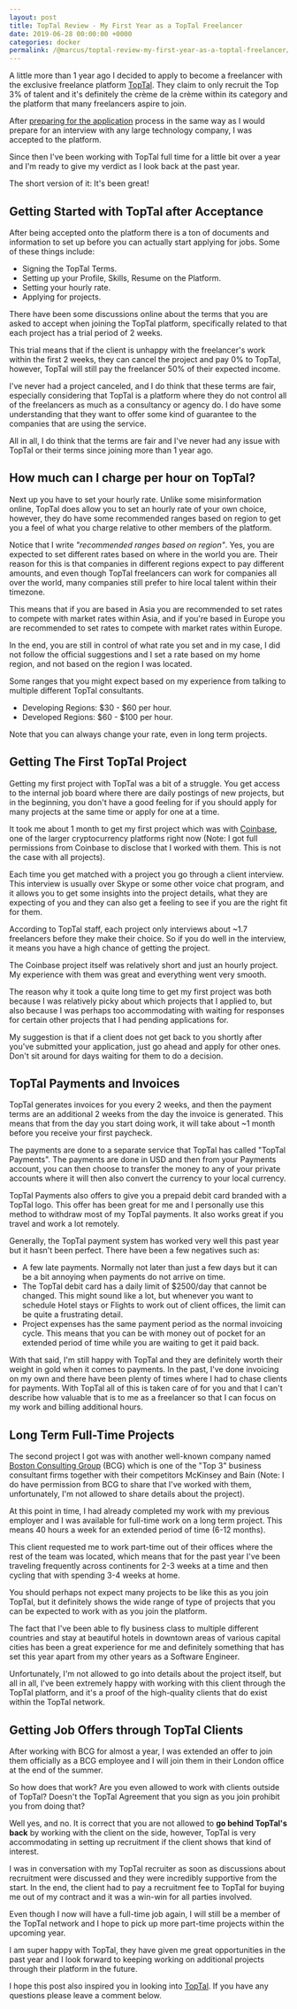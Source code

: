 ```yaml
---
layout: post
title: TopTal Review - My First Year as a TopTal Freelancer
date: 2019-06-28 00:00:00 +0000
categories: docker
permalink: /@marcus/toptal-review-my-first-year-as-a-toptal-freelancer/
---
```


A little more than 1 year ago I decided to apply to become a freelancer with the exclusive freelance platform [TopTal](https://www.toptal.com/#assume-solely-masterly-it-engineers). They claim to only recruit the Top 3% of talent and it's definitely the crème de la crème within its category and the platform that many freelancers aspire to join.

After [preparing for the application](https://coderbook.com/@marcus/how-to-prepare-for-the-toptal-interview-and-application/) process in the same way as I would prepare for an interview with any large technology company, I was accepted to the platform.

Since then I've been working with TopTal full time for a little bit over a year and I'm ready to give my verdict as I look back at the past year.

The short version of it: It's been great!

## Getting Started with TopTal after Acceptance
After being accepted onto the platform there is a ton of documents and information to set up before you can actually start applying for jobs. Some of these things include:

* Signing the TopTal Terms.
* Setting up your Profile, Skills, Resume on the Platform.
* Setting your hourly rate.
* Applying for projects.

There have been some discussions online about the terms that you are asked to accept when joining the TopTal platform, specifically related to that each project has a trial period of 2 weeks.

This trial means that if the client is unhappy with the freelancer's work within the first 2 weeks, they can cancel the project and pay 0% to TopTal, however, TopTal will still pay the freelancer 50% of their expected income.

I've never had a project canceled, and I do think that these terms are fair, especially considering that TopTal is a platform where they do not control all of the freelancers as much as a consultancy or agency do. I do have some understanding that they want to offer some kind of guarantee to the companies that are using the service.

All in all, I do think that the terms are fair and I've never had any issue with TopTal or their terms since joining more than 1 year ago.

## How much can I charge per hour on TopTal?
Next up you have to set your hourly rate. Unlike some misinformation online, TopTal does allow you to set an hourly rate of your own choice, however, they do have some recommended ranges based on region to get you a feel of what you charge relative to other members of the platform.

Notice that I write *"recommended ranges based on region"*. Yes, you are expected to set different rates based on where in the world you are. Their reason for this is that companies in different regions expect to pay different amounts, and even though TopTal freelancers can work for companies all over the world, many companies still prefer to hire local talent within their timezone.

This means that if you are based in Asia you are recommended to set rates to compete with market rates within Asia, and if you're based in Europe you are recommended to set rates to compete with market rates within Europe. 

In the end, you are still in control of what rate you set and in my case, I did not follow the official suggestions and I set a rate based on my home region, and not based on the region I was located.

Some ranges that you might expect based on my experience from talking to multiple different TopTal consultants.

- Developing Regions: $30 - $60 per hour.
- Developed Regions: $60 - $100 per hour.

Note that you can always change your rate, even in long term projects.

## Getting The First TopTal Project
Getting my first project with TopTal was a bit of a struggle. You get access to the internal job board where there are daily postings of new projects, but in the beginning, you don't have a good feeling for if you should apply for many projects at the same time or apply for one at a time.

It took me about 1 month to get my first project which was with [Coinbase](https://www.coinbase.com/), one of the larger cryptocurrency platforms right now (Note: I got full permissions from Coinbase to disclose that I worked with them. This is not the case with all projects).

Each time you get matched with a project you go through a client interview. This interview is usually over Skype or some other voice chat program, and it allows you to get some insights into the project details, what they are expecting of you and they can also get a feeling to see if you are the right fit for them.

According to TopTal staff, each project only interviews about ~1.7 freelancers before they make their choice. So if you do well in the interview, it means you have a high chance of getting the project.

The Coinbase project itself was relatively short and just an hourly project. My experience with them was great and everything went very smooth.

The reason why it took a quite long time to get my first project was both because I was relatively picky about which projects that I applied to, but also because I was perhaps too accommodating with waiting for responses for certain other projects that I had pending applications for.

My suggestion is that if a client does not get back to you shortly after you've submitted your application, just go ahead and apply for other ones. Don't sit around for days waiting for them to do a decision.

## TopTal Payments and Invoices
TopTal generates invoices for you every 2 weeks, and then the payment terms are an additional 2 weeks from the day the invoice is generated. This means that from the day you start doing work, it will take about ~1 month before you receive your first paycheck.

The payments are done to a separate service that TopTal has called "TopTal Payments". The payments are done in USD and then from your Payments account, you can then choose to transfer the money to any of your private accounts where it will then also convert the currency to your local currency.

TopTal Payments also offers to give you a prepaid debit card branded with a TopTal logo. This offer has been great for me and I personally use this method to withdraw most of my TopTal payments. It also works great if you travel and work a lot remotely.

Generally, the TopTal payment system has worked very well this past year but it hasn't been perfect. There have been a few negatives such as:

* A few late payments. Normally not later than just a few days but it can be a bit annoying when payments do not arrive on time.
* The TopTal debit card has a daily limit of $2500/day that cannot be changed. This might sound like a lot, but whenever you want to schedule Hotel stays or Flights to work out of client offices, the limit can be quite a frustrating detail.
* Project expenses has the same payment period as the normal invoicing cycle. This means that you can be with money out of pocket for an extended period of time while you are waiting to get it paid back.

With that said, I'm still happy with TopTal and they are definitely worth their weight in gold when it comes to payments. In the past, I've done invoicing on my own and there have been plenty of times where I had to chase clients for payments. With TopTal all of this is taken care of for you and that I can't describe how valuable that is to me as a freelancer so that I can focus on my work and billing additional hours.

## Long Term Full-Time Projects
The second project I got was with another well-known company named [Boston Consulting Group](https://www.bcg.com/) (BCG) which is one of the  "Top 3" business consultant firms together with their competitors McKinsey and Bain (Note: I do have permission from BCG to share that I've worked with them, unfortunately, I'm not allowed to share details about the project).

At this point in time, I had already completed my work with my previous employer and I was available for full-time work on a long term project. This means 40 hours a week for an extended period of time (6-12 months).

This client requested me to work part-time out of their offices where the rest of the team was located, which means that for the past year I've been traveling frequently across continents for 2-3 weeks at a time and then cycling that with spending 3-4 weeks at home.

You should perhaps not expect many projects to be like this as you join TopTal, but it definitely shows the wide range of type of projects that you can be expected to work with as you join the platform.

The fact that I've been able to fly business class to multiple different countries and stay at beautiful hotels in downtown areas of various capital cities has been a great experience for me and definitely something that has set this year apart from my other years as a Software Engineer.

Unfortunately, I'm not allowed to go into details about the project itself, but all in all, I've been extremely happy with working with this client through the TopTal platform, and it's a proof of the high-quality clients that do exist within the TopTal network.

## Getting Job Offers through TopTal Clients
After working with BCG for almost a year, I was extended an offer to join them officially as a BCG employee and I will join them in their London office at the end of the summer.

So how does that work? Are you even allowed to work with clients outside of TopTal? Doesn't the TopTal Agreement that you sign as you join prohibit you from doing that?

Well yes, and no. It is correct that you are not allowed to **go behind TopTal's back** by working with the client on the side, however, TopTal is very accommodating in setting up recruitment if the client shows that kind of interest.

I was in conversation with my TopTal recruiter as soon as discussions about recruitment were discussed and they were incredibly supportive from the start. In the end, the client had to pay a recruitment fee to TopTal for buying me out of my contract and it was a win-win for all parties involved.

Even though I now will have a full-time job again, I will still be a member of the TopTal network and I hope to pick up more part-time projects within the upcoming year.

I am super happy with TopTal, they have given me great opportunities in the past year and I look forward to keeping working on additional projects through their platform in the future.

I hope this post also inspired you in looking into [TopTal](https://www.toptal.com/#assume-solely-masterly-it-engineers). If you have any questions please leave a comment below.
